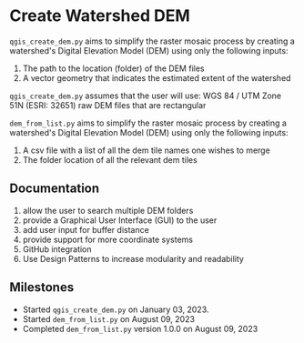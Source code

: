 # Create Watershed DEM

`qgis_create_dem.py` aims to simplify the raster mosaic process
by creating a watershed's Digital Elevation Model (DEM) 
using only the following inputs:

1. The path to the location (folder) of the DEM files
2. A vector geometry that indicates the estimated extent
of the watershed

`qgis_create_dem.py` assumes that the user will use:
WGS 84 / UTM Zone 51N (ESRI: 32651)
raw DEM files that are rectangular

`dem_from_list.py` aims to simplify the raster mosaic process
by creating a watershed's Digital Elevation Model (DEM) 
using only the following inputs:

1) A csv file with a list of all the dem tile names one
   wishes to merge
2) The folder location of all the relevant dem tiles

## Documentation
1) allow the user to search multiple DEM folders
2) provide a Graphical User Interface (GUI) to the user
3) add user input for buffer distance
4) provide support for more coordinate systems
5) GitHub integration
6) Use Design Patterns to increase modularity and readability

## Milestones
- Started `qgis_create_dem.py` on January 03, 2023.
- Started `dem_from_list.py` on August 09, 2023
- Completed `dem_from_list.py` version 1.0.0 on August 09, 2023
